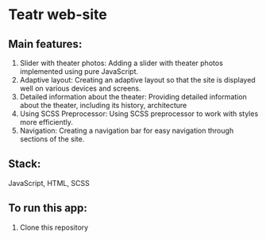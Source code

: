 # Teatr web-site

## Main features:

<ol>
   <li>Slider with theater photos: Adding a slider with theater photos implemented using pure JavaScript.</li>
   <li>Adaptive layout: Creating an adaptive layout so that the site is displayed well on various devices and screens.</li>
   <li>Detailed information about the theater: Providing detailed information about the theater, including its history, architecture</li>
   <li>Using SCSS Preprocessor: Using SCSS preprocessor to work with styles more efficiently.</li>
  <li>Navigation: Creating a navigation bar for easy navigation through sections of the site.</li>
 </ol>

## Stack:
 <p> JavaScript, HTML, SCSS</p>

## To run this app:

<ol>
   <li> Clone this repository</li>
 </ol>

